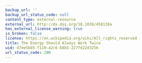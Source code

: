 ```yaml
---
backup_url: ''
backup_url_status_code: null
content_type: external-resource
external_url: http://dx.doi.org/10.1038/458138a
has_external_license_warning: true
is_broken: false
license: https://en.wikipedia.org/wiki/All_rights_reserved
title: The Energy Should Always Work Twice
uid: d7ee5b85-f110-42c6-b8b5-227fd22d3256
url_status_code: 200
---
```

